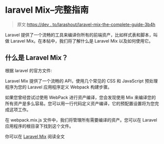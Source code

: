 # laravel Mix–完整指南

> 原文:[https://dev . to/larashout/laravel-mix-the-complete-guide-3b4h](https://dev.to/larashout/laravel-mix-the-complete-guide-3b4h)

Laravel 提供了一个流畅的工具来编译你所有的前端资产，比如样式表和脚本，叫做 Laravel Mix。在本帖中，我们将了解什么是 Laravel Mix 以及如何使用它。

## [](#what-is-laravel-mix)什么是 Laravel Mix？

根据 laravel 的官方文件:

Laravel Mix 提供了一个流畅的 API，使用几个常见的 CSS 和 JavaScript 预处理程序为您的 Laravel 应用程序定义 Webpack 构建步骤。

如果您曾经尝试过使用 WebPack 进行资产编译，您会发现使用 Mix 来编译您的所有资产是多么容易。您可以用一行代码定义资产编译，它的预配置设置将为您完成这项工作。

在 webpack.mix.js 文件中，我们将管理所有需要编译的资产。您可以在 Laravel 应用程序的根目录下找到这个文件。

你可以在 [Laravel Mix](https://www.larashout.com/laravel-mix) 阅读全文
